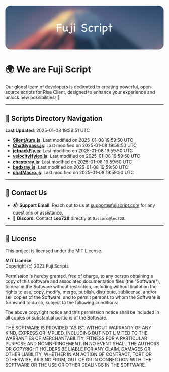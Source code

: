 ![Banner](.github/b.webp)

# 🌍 **We are Fuji Script**

Our global team of developers is dedicated to creating powerful, open-source scripts for Rise Client, designed to enhance your experience and unlock new possibilities! 🌟

---
<!-- SCRIPTS_NAVIGATION_START -->
## 📂 **Scripts Directory Navigation**

**Last Updated**: 2025-01-08 19:59:51 UTC

- **[SilentAura.js](scripts/SilentAura.js)**: Last modified on 2025-01-08 19:59:50 UTC
- **[ChatBypass.js](scripts/ChatBypass.js)**: Last modified on 2025-01-08 19:59:50 UTC
- **[jetpackFly.js](scripts/jetpackFly.js)**: Last modified on 2025-01-08 19:59:50 UTC
- **[velocityHylex.js](scripts/velocityHylex.js)**: Last modified on 2025-01-08 19:59:50 UTC
- **[chestxray.js](scripts/chestxray.js)**: Last modified on 2025-01-08 19:59:50 UTC
- **[bedxray.js](scripts/bedxray.js)**: Last modified on 2025-01-08 19:59:50 UTC
- **[chatMacro.js](scripts/chatMacro.js)**: Last modified on 2025-01-08 19:59:50 UTC

<!-- SCRIPTS_NAVIGATION_END -->

---

## 💬 **Contact Us**  
- 📬 **Support Email**: Reach out to us at [support@fujiscript.com](mailto:support@fujiscript.com) for any questions or assistance.  
- 💬 **Discord**: Contact **Leo728** directly at `Discord@leo728`.

---

## 📜 **License**

This project is licensed under the MIT License.  

**MIT License**  
Copyright (c) 2023 Fuji Scripts  

Permission is hereby granted, free of charge, to any person obtaining a copy of this software and associated documentation files (the "Software"), to deal in the Software without restriction, including without limitation the rights to use, copy, modify, merge, publish, distribute, sublicense, and/or sell copies of the Software, and to permit persons to whom the Software is furnished to do so, subject to the following conditions:  

The above copyright notice and this permission notice shall be included in all copies or substantial portions of the Software.  

THE SOFTWARE IS PROVIDED "AS IS", WITHOUT WARRANTY OF ANY KIND, EXPRESS OR IMPLIED, INCLUDING BUT NOT LIMITED TO THE WARRANTIES OF MERCHANTABILITY, FITNESS FOR A PARTICULAR PURPOSE AND NONINFRINGEMENT. IN NO EVENT SHALL THE AUTHORS OR COPYRIGHT HOLDERS BE LIABLE FOR ANY CLAIM, DAMAGES OR OTHER LIABILITY, WHETHER IN AN ACTION OF CONTRACT, TORT OR OTHERWISE, ARISING FROM, OUT OF OR IN CONNECTION WITH THE SOFTWARE OR THE USE OR OTHER DEALINGS IN THE SOFTWARE.  
